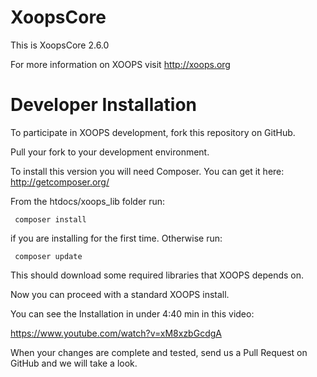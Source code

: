 XoopsCore
=========

This is XoopsCore 2.6.0

For more information on XOOPS visit http://xoops.org


Developer Installation
======================

To participate in XOOPS development, fork this repository on GitHub.

Pull your fork to your development environment.

To install this version you will need Composer. You can get it
here: http://getcomposer.org/

From the htdocs/xoops_lib folder run:

     composer install

if you are installing for the first time. Otherwise run:

     composer update

This should download some required libraries that XOOPS depends on.

Now you can proceed with a standard XOOPS install.

You can see the Installation in under 4:40 min in this video:

https://www.youtube.com/watch?v=xM8xzbGcdgA

When your changes are complete and tested, send us a Pull Request
on GitHub and we will take a look.

